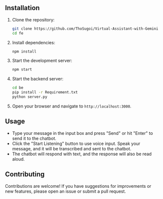 ## Installation

1. Clone the repository:
   ```bash
   git clone https://github.com/ThoSugoi/Virtual-Assistant-with-Gemini-API.git
   cd fe
   ```

2. Install dependencies:
   ```bash
   npm install
   ```

3. Start the development server:
   ```bash
   npm start
   ```
   
4. Start the backend server:
   ```bash
   cd be
   pip install -r Requirement.txt
   python server.py
   ```

5. Open your browser and navigate to `http://localhost:3000`.

## Usage

- Type your message in the input box and press "Send" or hit "Enter" to send it to the chatbot.
- Click the "Start Listening" button to use voice input. Speak your message, and it will be transcribed and sent to the chatbot.
- The chatbot will respond with text, and the response will also be read aloud.

## Contributing

Contributions are welcome! If you have suggestions for improvements or new features, please open an issue or submit a pull request.
